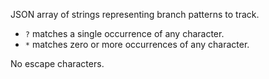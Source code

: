 JSON array of strings representing branch patterns to track.

- `?` matches a single occurrence of any character.
- `*` matches zero or more occurrences of any character.

No escape characters.
